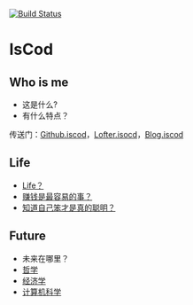 [![Build Status](https://travis-ci.org/IsCod/IsCod.github.io.svg?branch=master)](https://travis-ci.org/IsCod/IsCod.github.io)

# IsCod

## Who is me

* 这是什么?
* 有什么特点？

传送门：[Github.iscod][github_iscod]，[Lofter.isocd][lofter_iscod]，[Blog.iscod][blog_iscod]

## Life

* [Life？](https://iscod.github.io/#/Life/生活是什么)
* [赚钱是最容易的事？](https://iscod.github.io/#/Life/赚钱)
* [知道自己笨才是真的聪明？](https://iscod.github.io/#/Life/知道自己笨才是真的聪明)

## Future

* 未来在哪里？
* [哲学](https://iscod.github.io/#/Life/哲学)
* [经济学](https://iscod.github.io/#/EO/经济学十大原理)
* [计算机科学](https://iscod.github.io/#/TO/HTTP安全)

[blog_iscod]: https://iscod.github.io
[lofter_iscod]:http://iscod.lofter.com
[github_iscod]:https://github.com/iscod